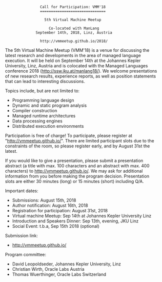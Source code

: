                     Call for Participation: VMM'18
                    ==============================

                      5th Virtual Machine Meetup

                        Co-located with ManLang
                  September 14th, 2018, Linz, Austria
                   
                    http://vmmeetup.github.io/2018/


The 5th Virtual Machine Meetup (VMM'18) is a venue for discussing the latest
research and developments in the area of managed language execution. It will be
held on September 14th at the Johannes Kepler University, Linz, Austria and is
colocated with the Managed Languages conference 2018 (http://ssw.jku.at/manlang18/).
We welcome presentations of new research results, experience reports, as well as
position statements that can lead to interesting discussions.


Topics include, but are not limited to:

 - Programming language design
 - Dynamic and static program analysis
 - Compiler construction
 - Managed runtime architectures
 - Data processing engines
 - Distributed execution environments

Participation is free of charge! To participate, please register at
"http://vmmeetup.github.io/". There are limited participant slots due to the
constraints of the room, so please register early, and by August 31st the latest.

If you would like to give a presentation, please submit a presentation abstract 
(a title with max. 100 characters and an abstract with max. 400 characters) to
http://vmmeetup.github.io/.
We may ask for additional information from you before making the program decision.
Presentation slots are either 30 minutes (long) or 15 minutes (short)
including Q/A.


Important dates:

 - Submissions: August 15th, 2018
 - Author notification: August 16th, 2018
 - Registration for participation: August 31st, 2018
 - Virtual machine Meetup: Sep 14th at Johannes Kepler University Linz
 - Introduction and Speakers Dinner: Sep 13th, evening, JKU Linz 
 - Social Event: t.b.a, Sep 15th 2018 (optional)

Submission link:

 - http://vmmeetup.github.io/

Program committee:

 - David Leopoldseder, Johannes Kepler University, Linz
 - Christian Wirth, Oracle Labs Austria
 - Thomas Wuerthinger, Oracle Labs Switzerland
